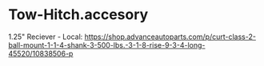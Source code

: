 # Tow-Hitch.accesory
1.25" Reciever - Local: https://shop.advanceautoparts.com/p/curt-class-2-ball-mount-1-1-4-shank-3-500-lbs.-3-1-8-rise-9-3-4-long-45520/10838506-p
